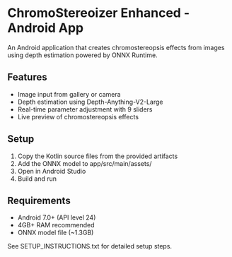 # ChromoStereoizer Enhanced - Android App

An Android application that creates chromostereopsis effects from images using depth estimation powered by ONNX Runtime.

## Features
- Image input from gallery or camera
- Depth estimation using Depth-Anything-V2-Large
- Real-time parameter adjustment with 9 sliders  
- Live preview of chromostereopsis effects

## Setup
1. Copy the Kotlin source files from the provided artifacts
2. Add the ONNX model to app/src/main/assets/
3. Open in Android Studio
4. Build and run

## Requirements
- Android 7.0+ (API level 24)
- 4GB+ RAM recommended
- ONNX model file (~1.3GB)

See SETUP_INSTRUCTIONS.txt for detailed setup steps.

